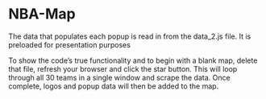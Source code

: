 # NBA-Map

The data that populates each popup is read in from the data_2.js file. It is preloaded for presentation purposes 

To show the code’s true functionality and to begin with a blank map, delete that file, refresh your browser and click the star button. This will loop through all 30 teams in a single window and scrape the data. Once complete, logos and popup data will then be added to the map.
